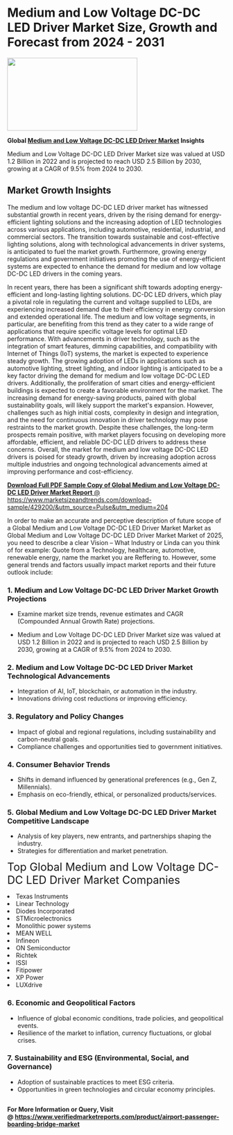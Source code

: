 <H1>Medium and Low Voltage DC-DC LED Driver Market Size, Growth and Forecast from 2024 - 2031</H1><img class="aligncenter size-medium wp-image-584254" src="https://thirdeyenews.in/wp-content/uploads/2024/09/Global-Market-Research-300x168.jpeg" alt="" width="300" height="168" /><p><strong>Global&nbsp;<a href="https://www.marketsizeandtrends.com/download-sample/429200/&amp;utm_source=Pulse&amp;utm_medium=204">Medium and Low Voltage DC-DC LED Driver Market</a> Insights</strong></p><p>Medium and Low Voltage DC-DC LED Driver Market size was valued at USD 1.2 Billion in 2022 and is projected to reach USD 2.5 Billion by 2030, growing at a CAGR of 9.5% from 2024 to 2030.</p><p><h2>Market Growth Insights</h2> <p>The medium and low voltage DC-DC LED driver market has witnessed substantial growth in recent years, driven by the rising demand for energy-efficient lighting solutions and the increasing adoption of LED technologies across various applications, including automotive, residential, industrial, and commercial sectors. The transition towards sustainable and cost-effective lighting solutions, along with technological advancements in driver systems, is anticipated to fuel the market growth. Furthermore, growing energy regulations and government initiatives promoting the use of energy-efficient systems are expected to enhance the demand for medium and low voltage DC-DC LED drivers in the coming years.</p> <p><a href="#"></a></p> <p>In recent years, there has been a significant shift towards adopting energy-efficient and long-lasting lighting solutions. DC-DC LED drivers, which play a pivotal role in regulating the current and voltage supplied to LEDs, are experiencing increased demand due to their efficiency in energy conversion and extended operational life. The medium and low voltage segments, in particular, are benefiting from this trend as they cater to a wide range of applications that require specific voltage levels for optimal LED performance. With advancements in driver technology, such as the integration of smart features, dimming capabilities, and compatibility with Internet of Things (IoT) systems, the market is expected to experience steady growth. The growing adoption of LEDs in applications such as automotive lighting, street lighting, and indoor lighting is anticipated to be a key factor driving the demand for medium and low voltage DC-DC LED drivers. Additionally, the proliferation of smart cities and energy-efficient buildings is expected to create a favorable environment for the market. The increasing demand for energy-saving products, paired with global sustainability goals, will likely support the market's expansion. However, challenges such as high initial costs, complexity in design and integration, and the need for continuous innovation in driver technology may pose restraints to the market growth. Despite these challenges, the long-term prospects remain positive, with market players focusing on developing more affordable, efficient, and reliable DC-DC LED drivers to address these concerns. Overall, the market for medium and low voltage DC-DC LED drivers is poised for steady growth, driven by increasing adoption across multiple industries and ongoing technological advancements aimed at improving performance and cost-efficiency.</p> <p><a href="#"></p><p><span class=""><strong>Download Full PDF Sample Copy of Global Medium and Low Voltage DC-DC LED Driver Market Report</strong> @ <a href="https://www.marketsizeandtrends.com/download-sample/429200/&amp;utm_source=Pulse&amp;utm_medium=204" target="_blank">https://www.marketsizeandtrends.com/download-sample/429200/&amp;utm_source=Pulse&amp;utm_medium=204</a></span></p><p>In order to make an accurate and perceptive description of future scope of a Global&nbsp;Medium and Low Voltage DC-DC LED Driver Market Market as Global&nbsp;Medium and Low Voltage DC-DC LED Driver Market Market of 2025, you need to describe a clear Vision &ndash; What Industry or Linda can you think of for example: Quote from a Technology, healthcare, automotive, renewable energy, name the market you are Reffering to. However, some general trends and factors usually impact market reports and their future outlook include:</p><h3>1.&nbsp;<strong>Medium and Low Voltage DC-DC LED Driver Market Growth Projections</strong></h3><ul><li>Examine market size trends, revenue estimates and CAGR (Compounded Annual Growth Rate) projections.</li><li><p>Medium and Low Voltage DC-DC LED Driver Market size was valued at USD 1.2 Billion in 2022 and is projected to reach USD 2.5 Billion by 2030, growing at a CAGR of 9.5% from 2024 to 2030.</p></li></ul><h3>2.&nbsp;<strong>Medium and Low Voltage DC-DC LED Driver Market Technological Advancements</strong></h3><ul><li>Integration of AI, IoT, blockchain, or automation in the industry.</li><li>Innovations driving cost reductions or improving efficiency.</li></ul><h3>3.&nbsp;<strong>Regulatory and Policy Changes</strong></h3><ul><li>Impact of global and regional regulations, including sustainability and carbon-neutral goals.</li><li>Compliance challenges and opportunities tied to government initiatives.</li></ul><h3>4.&nbsp;<strong>Consumer Behavior Trends</strong></h3><ul><li>Shifts in demand influenced by generational preferences (e.g., Gen Z, Millennials).</li><li>Emphasis on eco-friendly, ethical, or personalized products/services.</li></ul><h3>5.&nbsp;<strong>Global Medium and Low Voltage DC-DC LED Driver Market Competitive Landscape</strong></h3><ul><li>Analysis of key players, new entrants, and partnerships shaping the industry.</li><li>Strategies for differentiation and market penetration.</li></ul><p data-pm-slice="1 1 []"><span style="color: inherit; font-family: inherit; font-size: 25px;">Top Global Medium and Low Voltage DC-DC LED Driver Market Companies</span></p><div class="" data-test-id=""><p><li>Texas Instruments</li><li> Linear Technology</li><li> Diodes Incorporated</li><li> STMicroelectronics</li><li> Monolithic power systems</li><li> MEAN WELL</li><li> Infineon</li><li> ON Semiconductor</li><li> Richtek</li><li> ISSI</li><li> Fitipower</li><li> XP Power</li><li> LUXdrive</li></p></div><h3>6.&nbsp;<strong>Economic and Geopolitical Factors</strong></h3><ul><li>Influence of global economic conditions, trade policies, and geopolitical events.</li><li>Resilience of the market to inflation, currency fluctuations, or global crises.</li></ul><h3>7.&nbsp;<strong>Sustainability and ESG (Environmental, Social, and Governance)</strong></h3><ul><li>Adoption of sustainable practices to meet ESG criteria.</li><li>Opportunities in green technologies and circular economy principles.</li></ul><h2><strong style="font-size: 14px;">For More Information or Query, Visit @&nbsp;</strong><a style="background-color: #ffffff; font-size: 14px;" href="https://www.marketsizeandtrends.com/report/medium-and-low-voltage-dc-dc-led-driver-market/" target="_blank">https://www.verifiedmarketreports.com/product/airport-passenger-boarding-bridge-market</a></h2>
